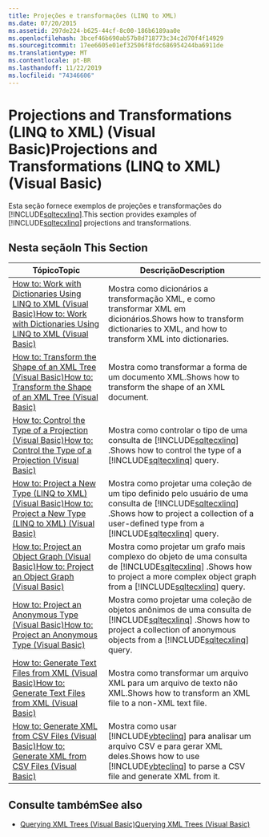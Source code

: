 ```yaml
---
title: Projeções e transformações (LINQ to XML)
ms.date: 07/20/2015
ms.assetid: 297de224-b625-44cf-8c00-186b6189aa0e
ms.openlocfilehash: 3bcef46b690ab57b8d718773c34c2d70f4f14929
ms.sourcegitcommit: 17ee6605e01ef32506f8fdc686954244ba6911de
ms.translationtype: MT
ms.contentlocale: pt-BR
ms.lasthandoff: 11/22/2019
ms.locfileid: "74346606"
---
```

# <a name="projections-and-transformations-linq-to-xml-visual-basic"></a><span data-ttu-id="b9d71-102">Projections and Transformations (LINQ to XML) (Visual Basic)</span><span class="sxs-lookup"><span data-stu-id="b9d71-102">Projections and Transformations (LINQ to XML) (Visual Basic)</span></span>
<span data-ttu-id="b9d71-103">Esta seção fornece exemplos de projeções e transformações do [!INCLUDE[sqltecxlinq](~/includes/sqltecxlinq-md.md)].</span><span class="sxs-lookup"><span data-stu-id="b9d71-103">This section provides examples of [!INCLUDE[sqltecxlinq](~/includes/sqltecxlinq-md.md)] projections and transformations.</span></span>  
  
## <a name="in-this-section"></a><span data-ttu-id="b9d71-104">Nesta seção</span><span class="sxs-lookup"><span data-stu-id="b9d71-104">In This Section</span></span>  
  
|<span data-ttu-id="b9d71-105">Tópico</span><span class="sxs-lookup"><span data-stu-id="b9d71-105">Topic</span></span>|<span data-ttu-id="b9d71-106">Descrição</span><span class="sxs-lookup"><span data-stu-id="b9d71-106">Description</span></span>|  
|-----------|-----------------|  
|[<span data-ttu-id="b9d71-107">How to: Work with Dictionaries Using LINQ to XML (Visual Basic)</span><span class="sxs-lookup"><span data-stu-id="b9d71-107">How to: Work with Dictionaries Using LINQ to XML (Visual Basic)</span></span>](../../../../visual-basic/programming-guide/concepts/linq/how-to-work-with-dictionaries-using-linq-to-xml.md)|<span data-ttu-id="b9d71-108">Mostra como dicionários a transformação XML, e como transformar XML em dicionários.</span><span class="sxs-lookup"><span data-stu-id="b9d71-108">Shows how to transform dictionaries to XML, and how to transform XML into dictionaries.</span></span>|  
|[<span data-ttu-id="b9d71-109">How to: Transform the Shape of an XML Tree (Visual Basic)</span><span class="sxs-lookup"><span data-stu-id="b9d71-109">How to: Transform the Shape of an XML Tree (Visual Basic)</span></span>](../../../../visual-basic/programming-guide/concepts/linq/how-to-transform-the-shape-of-an-xml-tree.md)|<span data-ttu-id="b9d71-110">Mostra como transformar a forma de um documento XML.</span><span class="sxs-lookup"><span data-stu-id="b9d71-110">Shows how to transform the shape of an XML document.</span></span>|  
|[<span data-ttu-id="b9d71-111">How to: Control the Type of a Projection (Visual Basic)</span><span class="sxs-lookup"><span data-stu-id="b9d71-111">How to: Control the Type of a Projection (Visual Basic)</span></span>](../../../../visual-basic/programming-guide/concepts/linq/how-to-control-the-type-of-a-projection.md)|<span data-ttu-id="b9d71-112">Mostra como controlar o tipo de uma consulta de [!INCLUDE[sqltecxlinq](~/includes/sqltecxlinq-md.md)] .</span><span class="sxs-lookup"><span data-stu-id="b9d71-112">Shows how to control the type of a [!INCLUDE[sqltecxlinq](~/includes/sqltecxlinq-md.md)] query.</span></span>|  
|[<span data-ttu-id="b9d71-113">How to: Project a New Type (LINQ to XML) (Visual Basic)</span><span class="sxs-lookup"><span data-stu-id="b9d71-113">How to: Project a New Type (LINQ to XML) (Visual Basic)</span></span>](../../../../visual-basic/programming-guide/concepts/linq/how-to-project-a-new-type-linq-to-xml.md)|<span data-ttu-id="b9d71-114">Mostra como projetar uma coleção de um tipo definido pelo usuário de uma consulta de [!INCLUDE[sqltecxlinq](~/includes/sqltecxlinq-md.md)] .</span><span class="sxs-lookup"><span data-stu-id="b9d71-114">Shows how to project a collection of a user-defined type from a [!INCLUDE[sqltecxlinq](~/includes/sqltecxlinq-md.md)] query.</span></span>|  
|[<span data-ttu-id="b9d71-115">How to: Project an Object Graph (Visual Basic)</span><span class="sxs-lookup"><span data-stu-id="b9d71-115">How to: Project an Object Graph (Visual Basic)</span></span>](../../../../visual-basic/programming-guide/concepts/linq/how-to-project-an-object-graph.md)|<span data-ttu-id="b9d71-116">Mostra como projetar um grafo mais complexo do objeto de uma consulta de [!INCLUDE[sqltecxlinq](~/includes/sqltecxlinq-md.md)] .</span><span class="sxs-lookup"><span data-stu-id="b9d71-116">Shows how to project a more complex object graph from a [!INCLUDE[sqltecxlinq](~/includes/sqltecxlinq-md.md)] query.</span></span>|  
|[<span data-ttu-id="b9d71-117">How to: Project an Anonymous Type (Visual Basic)</span><span class="sxs-lookup"><span data-stu-id="b9d71-117">How to: Project an Anonymous Type (Visual Basic)</span></span>](../../../../visual-basic/programming-guide/concepts/linq/how-to-project-an-anonymous-type.md)|<span data-ttu-id="b9d71-118">Mostra como projetar uma coleção de objetos anônimos de uma consulta de [!INCLUDE[sqltecxlinq](~/includes/sqltecxlinq-md.md)] .</span><span class="sxs-lookup"><span data-stu-id="b9d71-118">Shows how to project a collection of anonymous objects from a [!INCLUDE[sqltecxlinq](~/includes/sqltecxlinq-md.md)] query.</span></span>|  
|[<span data-ttu-id="b9d71-119">How to: Generate Text Files from XML (Visual Basic)</span><span class="sxs-lookup"><span data-stu-id="b9d71-119">How to: Generate Text Files from XML (Visual Basic)</span></span>](../../../../visual-basic/programming-guide/concepts/linq/how-to-generate-text-files-from-xml.md)|<span data-ttu-id="b9d71-120">Mostra como transformar um arquivo XML para um arquivo de texto não XML.</span><span class="sxs-lookup"><span data-stu-id="b9d71-120">Shows how to transform an XML file to a non-XML text file.</span></span>|  
|[<span data-ttu-id="b9d71-121">How to: Generate XML from CSV Files (Visual Basic)</span><span class="sxs-lookup"><span data-stu-id="b9d71-121">How to: Generate XML from CSV Files (Visual Basic)</span></span>](../../../../visual-basic/programming-guide/concepts/linq/how-to-generate-xml-from-csv-files.md)|<span data-ttu-id="b9d71-122">Mostra como usar [!INCLUDE[vbteclinq](~/includes/vbteclinq-md.md)] para analisar um arquivo CSV e para gerar XML deles.</span><span class="sxs-lookup"><span data-stu-id="b9d71-122">Shows how to use [!INCLUDE[vbteclinq](~/includes/vbteclinq-md.md)] to parse a CSV file and generate XML from it.</span></span>|  
  
## <a name="see-also"></a><span data-ttu-id="b9d71-123">Consulte também</span><span class="sxs-lookup"><span data-stu-id="b9d71-123">See also</span></span>

- [<span data-ttu-id="b9d71-124">Querying XML Trees (Visual Basic)</span><span class="sxs-lookup"><span data-stu-id="b9d71-124">Querying XML Trees (Visual Basic)</span></span>](../../../../visual-basic/programming-guide/concepts/linq/querying-xml-trees.md)
